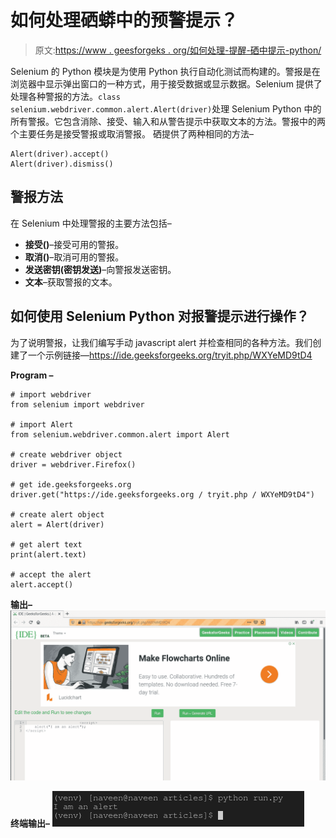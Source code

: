 # 如何处理硒蟒中的预警提示？

> 原文:[https://www . geesforgeks . org/如何处理-提醒-硒中提示-python/](https://www.geeksforgeeks.org/how-to-handle-alert-prompts-in-selenium-python/)

Selenium 的 Python 模块是为使用 Python 执行自动化测试而构建的。警报是在浏览器中显示弹出窗口的一种方式，用于接受数据或显示数据。Selenium 提供了处理各种警报的方法。`class selenium.webdriver.common.alert.Alert(driver)`处理 Selenium Python 中的所有警报。它包含消除、接受、输入和从警告提示中获取文本的方法。警报中的两个主要任务是接受警报或取消警报。
硒提供了两种相同的方法–

```
Alert(driver).accept()
Alert(driver).dismiss()
```

## 警报方法

在 Selenium 中处理警报的主要方法包括–

*   **接受()**–接受可用的警报。
*   **取消()**–取消可用的警报。
*   **发送密钥(密钥发送)**–向警报发送密钥。
*   **文本**–获取警报的文本。

## 如何使用 Selenium Python 对报警提示进行操作？

为了说明警报，让我们编写手动 javascript alert 并检查相同的各种方法。我们创建了一个示例链接—https://ide.geeksforgeeks.org/tryit.php/WXYeMD9tD4

**Program –**

```
# import webdriver
from selenium import webdriver

# import Alert 
from selenium.webdriver.common.alert import Alert

# create webdriver object
driver = webdriver.Firefox()

# get ide.geeksforgeeks.org
driver.get("https://ide.geeksforgeeks.org / tryit.php / WXYeMD9tD4")

# create alert object
alert = Alert(driver)

# get alert text
print(alert.text)

# accept the alert
alert.accept()
```

**输出–**
![alerts-in-python-selenim](img/b900b7bcaef1c2ebbee8bfe140a37b41.png)

**终端输出–**
![terminal-output-alerts-in-selenium-python](img/21257b22ebccb454cd28df1242d04f86.png)
